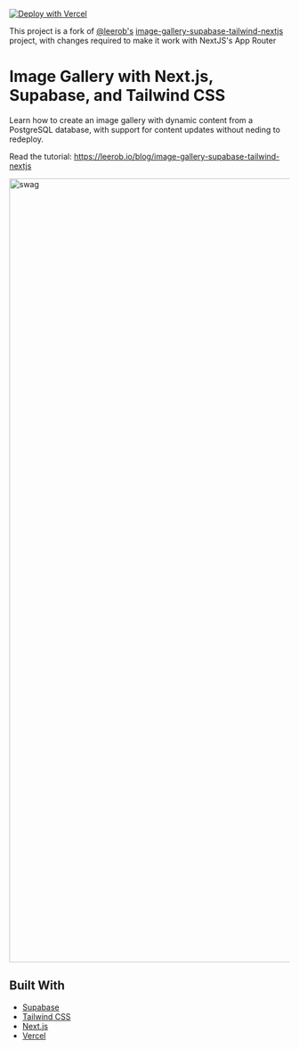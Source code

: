 [![Deploy with Vercel](https://vercel.com/button)](<https://vercel.com/new/clone?repository-url=https%3A%2F%2Fgithub.com%2Fleerob%2Fimage-gallery-supabase-tailwind-nextjs&env=NEXT_PUBLIC_SUPABASE_URL,SUPABASE_SERVICE_ROLE_KEY,REVALIDATE_SECRET&demo-title=Swag%20Showcase&demo-description=Image%20gallery%20with%20Supabase%20(Postgres)%2C%20Tailwind%20CSS%2C%20Next.js%2C%20and%20Vercel.&demo-url=https%3A%2F%2Fswag.vercel.app%2F&demo-image=https%3A%2F%2Fuser-images.githubusercontent.com%2F9113740%2F160301066-c2e44eec-a0aa-4960-8644-3fc95bf8cb34.png>)

This project is a fork of [@leerob's](https://github.com/leerob) [image-gallery-supabase-tailwind-nextjs](https://github.com/leerob/image-gallery-supabase-tailwind-nextjs/tree/main) project, with changes required to make it work with NextJS's App Router

# Image Gallery with Next.js, Supabase, and Tailwind CSS

Learn how to create an image gallery with dynamic content from a PostgreSQL database, with support for content updates without neding to redeploy.

Read the tutorial: https://leerob.io/blog/image-gallery-supabase-tailwind-nextjs

<img width="1406" alt="swag" src="https://user-images.githubusercontent.com/9113740/160301066-c2e44eec-a0aa-4960-8644-3fc95bf8cb34.png">

## Built With

- [Supabase](https://supabase.com)
- [Tailwind CSS](https://tailwindcss.com)
- [Next.js](https://nextjs.org)
- [Vercel](https://vercel.com)
